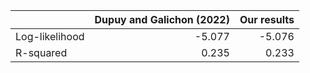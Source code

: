 |                |   Dupuy and Galichon (2022) |   Our results |
|:---------------|----------------------------:|--------------:|
| Log-likelihood |                      -5.077 |        -5.076 |
| R-squared      |                       0.235 |         0.233 |